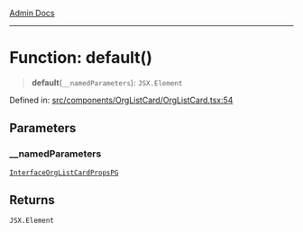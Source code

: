 [Admin Docs](/)

***

# Function: default()

> **default**(`__namedParameters`): `JSX.Element`

Defined in: [src/components/OrgListCard/OrgListCard.tsx:54](https://github.com/PalisadoesFoundation/talawa-admin/blob/main/src/components/OrgListCard/OrgListCard.tsx#L54)

## Parameters

### \_\_namedParameters

[`InterfaceOrgListCardPropsPG`](../interfaces/InterfaceOrgListCardPropsPG.md)

## Returns

`JSX.Element`

